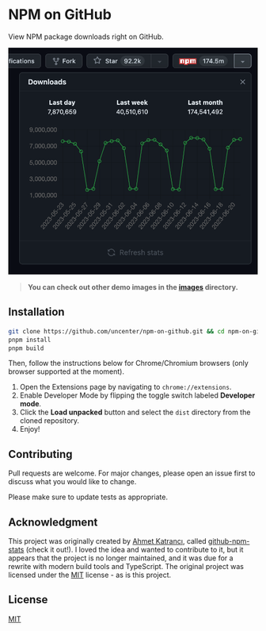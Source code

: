 <h1>NPM on GitHub</h1>

View NPM package downloads right on GitHub.

![A screenshot of the injected NPM package download button and chart.](/images/demo.png)

> **You can check out other demo images in the [images](/images) directory.**

## Installation

```bash
git clone https://github.com/uncenter/npm-on-github.git && cd npm-on-github
pnpm install
pnpm build
```

Then, follow the instructions below for Chrome/Chromium browsers (only browser supported at the moment).

1. Open the Extensions page by navigating to `chrome://extensions`.
2. Enable Developer Mode by flipping the toggle switch labeled **Developer mode**.
3. Click the **Load unpacked** button and select the `dist` directory from the cloned repository.
4. Enjoy!

## Contributing

Pull requests are welcome. For major changes, please open an issue first
to discuss what you would like to change.

Please make sure to update tests as appropriate.

## Acknowledgment

This project was originally created by [Ahmet Katrancı](https://github.com/katranci), called [github-npm-stats](https://github.com/katranci/github-npm-stats) (check it out!). I loved the idea and wanted to contribute to it, but it appears that the project is no longer maintained, and it was due for a rewrite with modern build tools and TypeScript. The original project was licensed under the [MIT](https://choosealicense.com/licenses/mit/) license - as is this project.

## License

[MIT](LICENSE)
